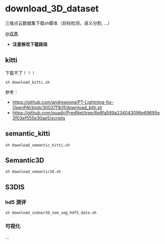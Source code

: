 <!--
 * @Author: your name
 * @Date: 2020-11-07 11:26:53
 * @LastEditTime: 2020-11-07 11:42:39
 * @LastEditors: Please set LastEditors
 * @Description: In User Settings Edit
 * @FilePath: /download_3D_dataset/README.md
-->
# download_3D_dataset
三维点云数据集下载sh脚本（目标检测，语义分割,   ...）

@[双愚](https://github.com/HuangCongQing)

* **注意修改下载路径**

## kitti

下载不了！！！


```
sh download_kitti.sh
```
参考：
* https://github.com/andrewjong/PT-Lightning-for-OpenPAI/blob/30037f1b1f/download_kitti.sh
* https://github.com/quadjr/PredNet/tree/6e8fa589a234043096e69695e2f03ef555e30ae5/scripts

## semantic_kitti


```
sh download_semantic_kitti.sh
```



## Semantic3D
```
sh download_semantic3d.sh
```


## S3DIS

###  hd5 测评
```
sh download_indoor3d_sem_seg_hdf5_data.sh
```

### 可视化


...


## 